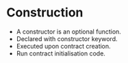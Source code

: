 # Construction

- A constructor is an optional function.
- Declared with constructor keyword.
- Executed upon contract creation.
- Run contract initialisation code.


